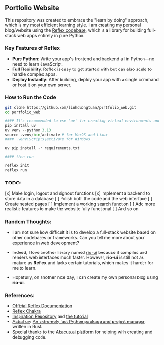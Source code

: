 ## Portfolio Website

This repository was created to embrace the "learn by doing" approach, which is my most efficient learning style. I am creating my personal blog/website using the [Reflex codebase](https://github.com/reflex-dev/reflex), which is a library for building full-stack web apps entirely in pure Python.

### Key Features of Reflex

- **Pure Python**: Write your app's frontend and backend all in Python—no need to learn JavaScript.
- **Full Flexibility**: Reflex is easy to get started with but can also scale to handle complex apps.
- **Deploy Instantly**: After building, deploy your app with a single command or host it on your own server.

### How to Run the Code

```bash
git clone https://github.com/linhduongtuan/portfolio_web.git
cd portfolio_web
```
```python 
#### It's recommended to use 'uv' for creating virtual environments and installing packages swiftly
pip install uv
uv venv --python 3.13
source .venv/bin/activate # for MacOS and Linux
#### .venv\Scripts\activate for Windows

uv pip install -r requirements.txt

#### then run

reflex init
reflex run
```

### TODO:
[x] Make login, logout and signout functions
[x] Implement a backend to store data in a database
[ ] Polish both the code and the web interface
[ ] Create nested pages
[ ] Implement a working search function
[ ] Add more realistic features to make the website fully functional
[ ] And so on

### Random Thoughts:

- I am not sure how difficult it is to develop a full-stack website based on other codebases or frameworks. Can you tell me more about your experience in web development?

- Indeed, I love another library named [rio-ui](https://github.com/rio-labs/rio) because it compiles and renders web interfaces much faster. However, **rio-ui** is still not as mature as **Reflex** and lacks certain tutorials, which makes it harder for me to learn.

- Hopefully, on another nice day, I can create my own personal blog using **rio-ui**.

### References:

- [Official Reflex Documentation](https://reflex.dev/)
- [Reflex Chakra](https://github.com/reflex-dev/reflex-chakra)
- [Inspiration Repository](https://github.com/crohum/portfolio_web/tree/main) and [the tutorial](https://github.com/codingforentrepreneurs/full-stack-python)
- [Astral uv](https://docs.astral.sh/uv/): [An extremely fast Python package and project manager](https://github.com/astral-sh/uv), written in Rust.
- Special thanks to the [Abacus.ai platform](https://apps.abacus.ai/) for helping with creating and debugging code.
